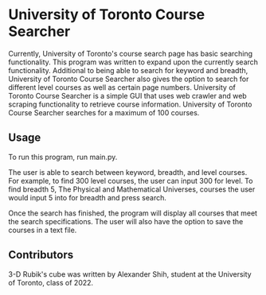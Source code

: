 # University of Toronto Course Searcher
Currently, University of Toronto's course search page has basic searching functionality. This 
program was written to expand upon the currently search functionality. Additional to being able to search
for keyword and breadth, University of Toronto Course Searcher also gives the option to search for different level courses 
as well as certain page numbers. University of Toronto Course Searcher is a simple GUI that uses web crawler and web scraping functionality
to retrieve course information. University of Toronto Course Searcher searches for a maximum of 100 courses.

## Usage
To run this program, run main.py.

The user is able to search between keyword, breadth, and level courses. For example, to find 300 level
courses, the user can input 300 for level. To find breadth 5, The Physical and Mathematical Universes, courses
the user would input 5 into for breadth and press search.

Once the search has finished, the program will display all courses that meet the search specifications.
The user will also have the option to save the courses in a text file.

## Contributors
3-D Rubik's cube was written by Alexander Shih, student at the University 
of Toronto, class of 2022. 
